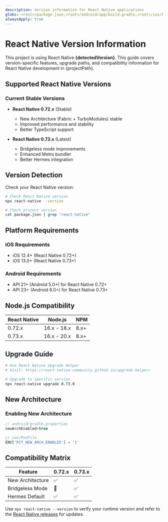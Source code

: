 ```yaml
---
description: Version information for React Native applications
globs: <root>/package.json,<root>/android/app/build.gradle,<root>/ios/Podfile
alwaysApply: true
---
```


# React Native Version Information

This project is using React Native **{detectedVersion}**. This guide covers version-specific features, upgrade paths, and compatibility information for React Native development in {projectPath}.

## Supported React Native Versions

### Current Stable Versions

- **React Native 0.72.x** (Stable)
  - New Architecture (Fabric + TurboModules) stable
  - Improved performance and stability
  - Better TypeScript support

- **React Native 0.73.x** (Latest)
  - Bridgeless mode improvements
  - Enhanced Metro bundler
  - Better Hermes integration

## Version Detection

Check your React Native version:

```bash
# Check React Native version
npx react-native --version

# Check project version
cat package.json | grep "react-native"
```

## Platform Requirements

### iOS Requirements
- iOS 12.4+ (React Native 0.72+)
- iOS 13.0+ (React Native 0.73+)

### Android Requirements
- API 21+ (Android 5.0+) for React Native 0.72+
- API 23+ (Android 6.0+) for React Native 0.73+

## Node.js Compatibility

| React Native | Node.js | NPM |
|--------------|---------|-----|
| 0.72.x | 16.x - 18.x | 8.x+ |
| 0.73.x | 16.x - 20.x | 8.x+ |

## Upgrade Guide

```bash
# Use React Native Upgrade Helper
# Visit: https://react-native-community.github.io/upgrade-helper/

# Upgrade to specific version
npx react-native upgrade 0.73.0
```

## New Architecture

### Enabling New Architecture

```javascript
// android/gradle.properties
newArchEnabled=true

// ios/Podfile
ENV['RCT_NEW_ARCH_ENABLED'] = '1'
```

## Compatibility Matrix

| Feature | 0.72.x | 0.73.x |
|---------|--------|--------|
| New Architecture | ✅ | ✅ |
| Bridgeless Mode | 🧪 | ✅ |
| Hermes Default | ✅ | ✅ |

Use `npx react-native --version` to verify your runtime version and refer to the [React Native releases](https://github.com/facebook/react-native/releases) for updates.
